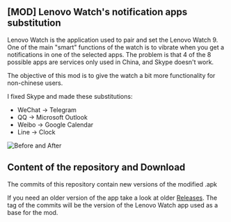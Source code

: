 ## [MOD] Lenovo Watch's notification apps substitution
Lenovo Watch is the application used to pair and set the Lenovo Watch 9.
One of the main "smart" functions of the watch is to vibrate when you get a notifications in one of the selected apps. The problem is that 4 of the 8 possible apps are services only used in China, and Skype doesn't work.

The objective of this mod is to give the watch a bit more functionality for non-chinese users.

I fixed Skype and made these substitutions:
* WeChat -> Telegram
* QQ -> Microsoft Outlook
* Weibo -> Google Calendar
* Line -> Clock

![Before and After](http://erap.space/kb/imgs/LenovoWatch.png)

## Content of the repository and Download
The commits of this repository contain new versions of the modified .apk

If you need an older version of the app take a look at older [Releases](https://github.com/ERap320/LenovoWatchMOD/releases). The tag of the commits will be the version of the Lenovo Watch app used as a base for the mod.